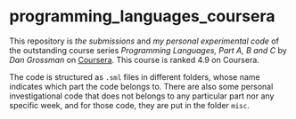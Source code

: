 # programming_languages_coursera

This repository is *the submissions* and *my personal experimental code* of the outstanding course series *Programming Languages, Part A, B and C* by *Dan Grossman* on [Coursera](https://www.coursera.org/learn/programming-languages). This course is ranked 4.9 on Coursera.

The code is structured as `.sml` files in different folders, whose name indicates which part the code belongs to. There are also some personal investigational code that does not belongs to any particular part nor any specific week, and for those code, they are put in the folder `misc`.